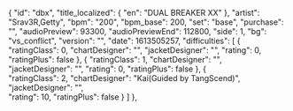 ﻿{
      "id": "dbx",
      "title_localized": {
        "en": "DUAL BREAKER XX"
      },
      "artist": "Srav3R,Getty",
      "bpm": "200",
      "bpm_base": 200,
      "set": "base",
      "purchase": "",
      "audioPreview": 93300,
      "audioPreviewEnd": 112800,
      "side": 1,
      "bg": "vs_conflict",
      "version": "",
      "date": 1613505257,
      "difficulties": [
        {
          "ratingClass": 0,
          "chartDesigner": "",
          "jacketDesigner": "",
          "rating": 0,
          "ratingPlus": false
        },
        {
          "ratingClass": 1,
          "chartDesigner": "",
          "jacketDesigner": "",
          "rating": 0,
          "ratingPlus": false
        },
        { 	
          "ratingClass": 2,
          "chartDesigner": "Kai(Guided by TangScend)",
          "jacketDesigner": "",		
          "rating": 10,
          "ratingPlus": false
        }
      ]
    },